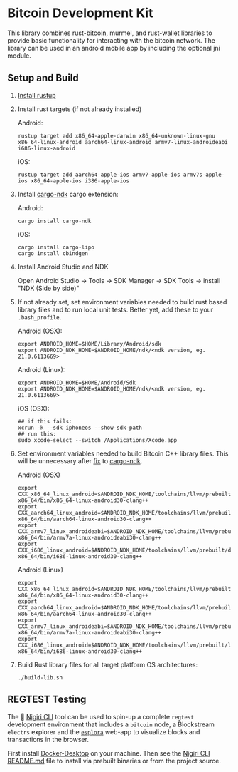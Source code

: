 Bitcoin Development Kit
=======================

This library combines rust-bitcoin, murmel, and rust-wallet libraries to provide basic functionality for interacting with the 
bitcoin network. The library can be used in an android mobile app by including the optional jni module.

## Setup and Build

1. [Install rustup](https://www.rust-lang.org/learn/get-started)

1. Install rust targets (if not already installed)
   
   Android: 
      ```
      rustup target add x86_64-apple-darwin x86_64-unknown-linux-gnu x86_64-linux-android aarch64-linux-android armv7-linux-androideabi i686-linux-android
      ```
      
      iOS:
      ```
      rustup target add aarch64-apple-ios armv7-apple-ios armv7s-apple-ios x86_64-apple-ios i386-apple-ios
      ```
   
1. Install [cargo-ndk](https://docs.rs/crate/cargo-ndk/0.6.1) cargo extension:
   
   Android:
   ```
   cargo install cargo-ndk
   ```

   iOS:
   ```
   cargo install cargo-lipo
   cargo install cbindgen
   ```

1. Install Android Studio and NDK
 
   Open Android Studio -> Tools -> SDK Manager -> SDK Tools -> install "NDK (Side by side)"

1. If not already set, set environment variables needed to build rust based library files and
   to run local unit tests. Better yet, add these to your `.bash_profile`.

    Android (OSX):
    ```
    export ANDROID_HOME=$HOME/Library/Android/sdk
    export ANDROID_NDK_HOME=$ANDROID_HOME/ndk/<ndk version, eg. 21.0.6113669>
    ```
   
    Android (Linux):
    ```
    export ANDROID_HOME=$HOME/Android/Sdk
    export ANDROID_NDK_HOME=$ANDROID_HOME/ndk/<ndk version, eg. 21.0.6113669>
    ```

    iOS (OSX):
    ```
    ## if this fails:
    xcrun -k --sdk iphoneos --show-sdk-path
    ## run this:
    sudo xcode-select --switch /Applications/Xcode.app
    ```

1. Set environment variables needed to build Bitcoin C++ library files. This will be unnecessary after [fix](https://github.com/bbqsrc/cargo-ndk/pull/7) to [cargo-ndk](https://docs.rs/crate/cargo-ndk/0.6.1).

   Android (OSX) 
   ```
   export CXX_x86_64_linux_android=$ANDROID_NDK_HOME/toolchains/llvm/prebuilt/darwin-x86_64/bin/x86_64-linux-android30-clang++
   export CXX_aarch64_linux_android=$ANDROID_NDK_HOME/toolchains/llvm/prebuilt/darwin-x86_64/bin/aarch64-linux-android30-clang++
   export CXX_armv7_linux_androideabi=$ANDROID_NDK_HOME/toolchains/llvm/prebuilt/darwin-x86_64/bin/armv7a-linux-androideabi30-clang++
   export CXX_i686_linux_android=$ANDROID_NDK_HOME/toolchains/llvm/prebuilt/darwin-x86_64/bin/i686-linux-android30-clang++
   ```
   
   Android (Linux)
   ```
   export CXX_x86_64_linux_android=$ANDROID_NDK_HOME/toolchains/llvm/prebuilt/linux-x86_64/bin/x86_64-linux-android30-clang++
   export CXX_aarch64_linux_android=$ANDROID_NDK_HOME/toolchains/llvm/prebuilt/linux-x86_64/bin/aarch64-linux-android30-clang++
   export CXX_armv7_linux_androideabi=$ANDROID_NDK_HOME/toolchains/llvm/prebuilt/linux-x86_64/bin/armv7a-linux-androideabi30-clang++
   export CXX_i686_linux_android=$ANDROID_NDK_HOME/toolchains/llvm/prebuilt/linux-x86_64/bin/i686-linux-android30-clang++
   ```
   

1. Build Rust library files for all target platform OS architectures:
    
   ```
   ./build-lib.sh
   ```
   
## REGTEST Testing

The 🍣 [Nigiri CLI](https://github.com/vulpemventures/nigiri) tool can be used to spin-up a complete `regtest` 
development environment that includes a `bitcoin` node, a Blockstream `electrs` explorer and the 
[`esplora`](https://github.com/blockstream/esplora) web-app to visualize blocks and transactions in the browser.

First install [Docker-Desktop](https://www.docker.com/products/docker-desktop) on your machine. Then see the 
[Nigiri CLI README.md](https://github.com/vulpemventures/nigiri/blob/master/README.md) file to install via prebuilt binaries or from the 
 project source.

